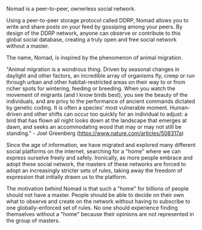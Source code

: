 Nomad is a peer-to-peer, ownerless social network. 

Using a peer-to-peer storage protocol called DDRP, Nomad allows you to write and share posts on your feed by gossiping among your peers. By design of the DDRP network, anyone can observe or contribute to this global social database, creating a truly open and free social network without a master.

The name, Nomad, is inspired by the phenomenon of animal migration. 

"Animal migration is a wondrous thing. Driven by seasonal changes in daylight and other factors, an incredible array of organisms fly, creep or run through urban and other habitat-restricted areas on their way to or from richer spots for wintering, feeding or breeding. When you watch the movement of migrants (and I know birds best), you see the beauty of the individuals, and are privy to the performance of ancient commands dictated by genetic coding. It is often a species' most vulnerable moment. Human-driven and other shifts can occur too quickly for an individual to adjust: a bird that has flown all night looks down at the landscape that emerges at dawn, and seeks an accommodating wood that may or may not still be standing." - Joel Greenberg (https://www.nature.com/articles/508317a)

Since the age of information, we have migrated and explored many different social platforms on the internet, searching for a "home" where we can express ourselve freely and safely. Ironically, as more people embrace and adopt these social network, the masters of these networks are forced to adopt an increasingly stricter sets of rules, taking away the freedom of expression that initially drawn us to the platform.

The motivation behind Nomad is that such a "home" for billions of people should not have a master. People should be able to decide on their own what to observe and create on the network without having to subscribe to one globally-enforced set of rules. No one should experience finding themselves without a "home" because their opinions are not represented in the group of masters.

